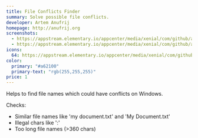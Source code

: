 ```yaml
---
title: File Conflicts Finder
summary: Solve possible file conflicts.
developer: Artem Anufrij
homepage: http://anufrij.org
screenshots:
  - https://appstream.elementary.io/appcenter/media/xenial/com/github/artemanufrij.findfileconflicts.desktop/F16D3717D5D9D0DD8754C698BCA8B8AC/screenshots/image-1_orig.png
  - https://appstream.elementary.io/appcenter/media/xenial/com/github/artemanufrij.findfileconflicts.desktop/F16D3717D5D9D0DD8754C698BCA8B8AC/screenshots/image-2_orig.png
icons:
  64: https://appstream.elementary.io/appcenter/media/xenial/com/github/artemanufrij.findfileconflicts.desktop/F16D3717D5D9D0DD8754C698BCA8B8AC/icons/64x64/com.github.artemanufrij.findfileconflicts_com.github.artemanufrij.findfileconflicts.png
color:
  primary: "#a62100"
  primary-text: "rgb(255,255,255)"
price: 1
---
```


<p>Helps to find file names which could have conflicts on Windows.</p>
<p>Checks:</p>
<ul>
  <li>Similar file names like &apos;my document.txt&apos; and &apos;My Document.txt&apos;</li>
  <li>Illegal chars like &apos;:&apos;</li>
  <li>Too long file names (&gt;360 chars)</li>
</ul>